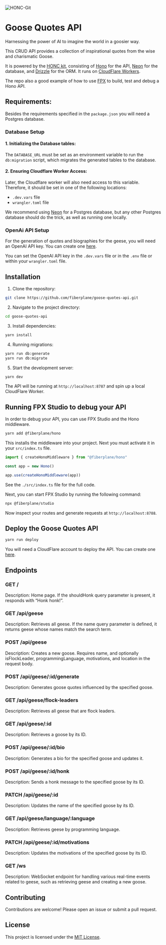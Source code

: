
![HONC-Git](https://github.com/user-attachments/assets/669c0de6-d7e8-45db-a858-585f895e7d29)

# Goose Quotes API

Harnessing the power of AI to imagine the world in a goosier way.

This CRUD API provides a collection of inspirational quotes from the wise and charismatic Goose.

It is powered by the [HONC kit](https://honc.dev), consisting of [Hono](https://hono.dev/) for the API, [Neon](https://neon.tech/) for the database, and [Drizzle](https://orm.drizzle.team/) for the ORM. It runs on [CloudFlare Workers](https://developers.cloudflare.com/workers/).

The repo also a good example of how to use [FPX](https://github.com/fiberplane/fpx/) to build, test and debug a Hono API.

## Requirements:

Besides the requirements specified in the `package.json` you will need a Postgres database. 

### Database Setup

#### 1. Initializing the Database tables:
The `DATABASE_URL` must be set as an environment variable to run the `db:migration` script, which migrates the generated tables to the database.
#### 2. Ensuring Cloudflare Worker Access:
Later, the Cloudflare worker will also need access to this variable. Therefore, it should be set in one of the following locations:
- `.dev.vars` file
- `wrangler.toml` file

We recommend using [Neon](https://neon.tech/) for a Postgres database, but any other Postgres database should do the trick, as well as running one locally.

### OpenAi API Setup

For the generation of quotes and biographies for the geese, you will need an OpenAI API key. You can create one [here](https://platform.openai.com/api-keys).

You can set the OpenAI API key in the `.dev.vars` file or in the `.env` file or within your `wrangler.toml` file.

## Installation

1. Clone the repository:

```bash
git clone https://github.com/fiberplane/goose-quotes-api.git
```

2. Navigate to the project directory:

```bash
cd goose-quotes-api
```

3. Install dependencies:

```bash
yarn install
```

4. Running migrations:

```bash
yarn run db:generate
yarn run db:migrate
```

5. Start the development server:

```bash
yarn dev
```

The API will be running at `http://localhost:8787` and spin up a local CloudFlare Worker.


## Running FPX Studio to debug your API

In order to debug your API, you can use FPX Studio and the Hono middleware.

```bash
yarn add @fiberplane/hono
```

This installs the middleware into your project. Next you must activate it in your `src/index.ts` file.

```ts
import { createHonoMiddleware } from "@fiberplane/hono"

const app = new Hono()

app.use(createHonoMiddleware(app))
```

See the `./src/index.ts` file for the full code.

Next, you can start FPX Studio by running the following command:

```bash
npx @fiberplane/studio
```

Now inspect your routes and generate requests at `http://localhost:8788`.

## Deploy the Goose Quotes API

```bash
yarn run deploy
```

You will need a CloudFlare account to deploy the API. You can create one [here](https://dash.cloudflare.com/sign-up/free-trial?utm_source=honc.dev).

## Endpoints

### GET /

Description: Home page. If the shouldHonk query parameter is present, it responds with “Honk honk!”.

### GET /api/geese

Description: Retrieves all geese. If the name query parameter is defined, it returns geese whose names match the search term.

### POST /api/geese

Description: Creates a new goose. Requires name, and optionally isFlockLeader, programmingLanguage, motivations, and location in the request body.

### POST /api/geese/:id/generate

Description: Generates goose quotes influenced by the specified goose.

### GET /api/geese/flock-leaders

Description: Retrieves all geese that are flock leaders.

### GET /api/geese/:id

Description: Retrieves a goose by its ID.

### POST /api/geese/:id/bio

Description: Generates a bio for the specified goose and updates it.

### POST /api/geese/:id/honk

Description: Sends a honk message to the specified goose by its ID.

### PATCH /api/geese/:id

Description: Updates the name of the specified goose by its ID.

### GET /api/geese/language/:language

Description: Retrieves geese by programming language.

### PATCH /api/geese/:id/motivations

Description: Updates the motivations of the specified goose by its ID.

### GET /ws

Description: WebSocket endpoint for handling various real-time events related to geese, such as retrieving geese and creating a new goose.

## Contributing

Contributions are welcome! Please open an issue or submit a pull request.

## License

This project is licensed under the [MIT License](LICENSE).
